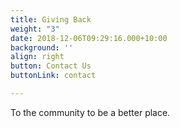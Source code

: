 ```yaml
---
title: Giving Back
weight: "3"
date: 2018-12-06T09:29:16.000+10:00
background: ''
align: right
button: Contact Us
buttonLink: contact

---
```

To the community to be a better place.